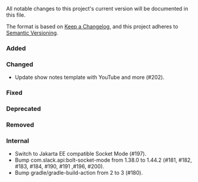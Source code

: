 All notable changes to this project's current version will be documented in this file.

The format is based on [Keep a Changelog](https://keepachangelog.com/en/1.0.0/), and this project adheres
to [Semantic Versioning](https://semver.org/spec/v2.0.0.html).

### Added

### Changed

- Update show notes template with YouTube and more (#202).

### Fixed

### Deprecated

### Removed

### Internal

- Switch to Jakarta EE compatible Socket Mode (#197).
- Bump com.slack.api:bolt-socket-mode from 1.38.0 to 1.44.2 (#181, #182, #183, #184, #190, #191 ,#196, #200).
- Bump gradle/gradle-build-action from 2 to 3 (#180).
